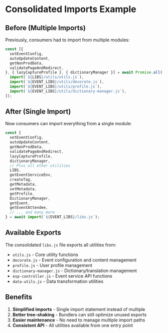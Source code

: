 # Consolidated Imports Example

## Before (Multiple Imports)

Previously, consumers had to import from multiple modules:

```javascript
const [{
  setEventConfig,
  autoUpdateContent,
  getNonProdData,
  validatePageAndRedirect,
}, { lazyCaptureProfile }, { dictionaryManager }] = await Promise.all([
  import(`${LIBS}/utils/utils.js`),
  import(`${EVENT_LIBS}/utils/decorate.js`),
  import(`${EVENT_LIBS}/utils/profile.js`),
  import(`${EVENT_LIBS}/utils/dictionary-manager.js`),
]);
```

## After (Single Import)

Now consumers can import everything from a single module:

```javascript
const {
  setEventConfig,
  autoUpdateContent,
  getNonProdData,
  validatePageAndRedirect,
  lazyCaptureProfile,
  dictionaryManager,
  // Plus all other utilities
  LIBS,
  getEventServiceEnv,
  createTag,
  getMetadata,
  setMetadata,
  getProfile,
  DictionaryManager,
  getEvent,
  getEventAttendee,
  // ... and many more
} = await import(`${EVENT_LIBS}/libs.js`);
```

## Available Exports

The consolidated `libs.js` file exports all utilities from:

- `utils.js` - Core utility functions
- `decorate.js` - Event configuration and content management
- `profile.js` - User profile management
- `dictionary-manager.js` - Dictionary/translation management
- `esp-controller.js` - Event service API functions
- `data-utils.js` - Data transformation utilities

## Benefits

1. **Simplified imports** - Single import statement instead of multiple
2. **Better tree-shaking** - Bundlers can still optimize unused exports
3. **Easier maintenance** - No need to manage multiple import paths
4. **Consistent API** - All utilities available from one entry point
